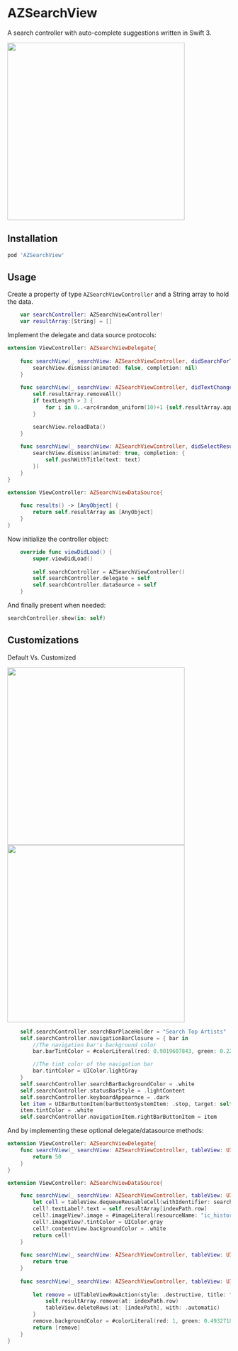 # AZSearchView
A search controller with auto-complete suggestions written in Swift 3.

<img src="screenshots/gif1.gif"  height="400" />

## Installation

```bash
pod 'AZSearchView'
```

## Usage

Create a property of type ```AZSearchViewController``` and a String array to hold the data.
```swift
    var searchController: AZSearchViewController!
    var resultArray:[String] = []
```

Implement the delegate and data source protocols:
```swift
extension ViewController: AZSearchViewDelegate{
    
    func searchView(_ searchView: AZSearchViewController, didSearchForText text: String) {
        searchView.dismiss(animated: false, completion: nil)
    }
    
    func searchView(_ searchView: AZSearchViewController, didTextChangeTo text: String, textLength: Int) {
        self.resultArray.removeAll()
        if textLength > 3 {
            for i in 0..<arc4random_uniform(10)+1 {self.resultArray.append("\(text) \(i+1)")}
        }

        searchView.reloadData()
    }
    
    func searchView(_ searchView: AZSearchViewController, didSelectResultAt index: Int, object: AnyObject) {
        searchView.dismiss(animated: true, completion: {
            self.pushWithTitle(text: text)
        })
    }
}

extension ViewController: AZSearchViewDataSource{
    
    func results() -> [AnyObject] {
        return self.resultArray as [AnyObject]
    }
}
```

Now initialize the controller object:
```swift
    override func viewDidLoad() {
        super.viewDidLoad()
        
        self.searchController = AZSearchViewController()
        self.searchController.delegate = self
        self.searchController.dataSource = self
    }
```

And finally present when needed:

```swift
searchController.show(in: self)
```

## Customizations

Default Vs. Customized

<img src="screenshots/default.png"  height="400" />
<img src="screenshots/customized.png"  height="400" />

```swift
    self.searchController.searchBarPlaceHolder = "Search Top Artists"
    self.searchController.navigationBarClosure = { bar in
        //The navigation bar's background color
        bar.barTintColor = #colorLiteral(red: 0.9019607843, green: 0.2235294118, blue: 0.4, alpha: 1)

        //The tint color of the navigation bar
        bar.tintColor = UIColor.lightGray
    }
    self.searchController.searchBarBackgroundColor = .white
    self.searchController.statusBarStyle = .lightContent
    self.searchController.keyboardAppearnce = .dark
    let item = UIBarButtonItem(barButtonSystemItem: .stop, target: self, action: #selector(ViewController.close(sender:)))
    item.tintColor = .white
    self.searchController.navigationItem.rightBarButtonItem = item
```

And by implementing these optional delegate/datasource methods:

```swift
extension ViewController: AZSearchViewDelegate{
    func searchView(_ searchView: AZSearchViewController, tableView: UITableView, heightForRowAt indexPath: IndexPath) -> CGFloat {
        return 50
    }
}
```

```swift
extension ViewController: AZSearchViewDataSource{

    func searchView(_ searchView: AZSearchViewController, tableView: UITableView, cellForRowAt indexPath: IndexPath) -> UITableViewCell {
        let cell = tableView.dequeueReusableCell(withIdentifier: searchView.cellIdentifier)
        cell?.textLabel?.text = self.resultArray[indexPath.row]
        cell?.imageView?.image = #imageLiteral(resourceName: "ic_history").withRenderingMode(.alwaysTemplate)
        cell?.imageView?.tintColor = UIColor.gray
        cell?.contentView.backgroundColor = .white
        return cell!
    }
    
    func searchView(_ searchView: AZSearchViewController, tableView: UITableView, canEditRowAt indexPath: IndexPath) -> Bool {
        return true
    }
    
    func searchView(_ searchView: AZSearchViewController, tableView: UITableView, editActionsForRowAtIndexPath indexPath: IndexPath) -> [UITableViewRowAction]? {
        
        let remove = UITableViewRowAction(style: .destructive, title: "Remove") { action, index in
            self.resultArray.remove(at: indexPath.row)
            tableView.deleteRows(at: [indexPath], with: .automatic)
        }    
        remove.backgroundColor = #colorLiteral(red: 1, green: 0.4932718873, blue: 0.4739984274, alpha: 1)
        return [remove]
    }
} 
```

